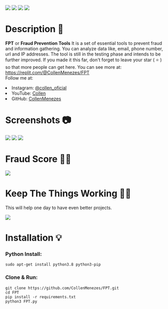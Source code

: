 ![](https://files.catbox.moe/syob3u.gif)
![](https://files.catbox.moe/5c11uj.svg)
![](https://files.catbox.moe/ayesel.svg)
![](https://files.catbox.moe/onpiqo.svg)

# Description  📑
**FPT** or **Fraud Prevention Tools** It is a set of essential tools to prevent fraud and information gathering. You can analyze data like, email, phone number, url and IP addresses. The tool is still in the testing phase and intends to be further improved. If you made it this far, don't forget to leave your star ( ⭐ ) so that more people can get here. You can see more at: https://replit.com/@CollenMenezes/FPT <br> Follow me at:


<lu>
    <li>
        Instagram: <a href="https://www.instagram.com/collen_oficial/"> @collen_oficial </a>
    </li>
    <li>
        YouTube: <a href="https://www.youtube.com/channel/UCjCkfGB9VRLMTdQJQygDlMA"> Collen </a>
    </li>
    <li>
        GitHub: <a href="https://github.com/CollenMenezes"> CollenMenezes </a>
    </li>
</lu>

# Screenshots 📷

![](https://files.catbox.moe/npnkrx.png)
![](https://files.catbox.moe/ecxdo8.png)
![](https://files.catbox.moe/q4917i.png)

# Fraud Score 🕵🏻

![](https://files.catbox.moe/4fepdi.png)

# Keep The Things Working 🤝🏻
This will help one day to have even better projects.

<a href="https://www.patreon.com/bePatron?u=64070354"> ![](https://files.catbox.moe/hzc783.png) </a>

# Installation 💡

### Python Install:
```
sudo apt-get install python3.8 python3-pip
```
### Clone & Run:
```
git clone https://github.com/CollenMenezes/FPT.git
cd FPT
pip install -r requirements.txt
python3 FPT.py
```
